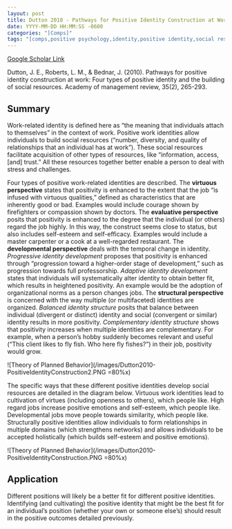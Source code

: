 ```yaml
---
layout: post
title: Dutton 2010 - Pathways for Positive Identity Construction at Work - Four Types of Positive Identity and the Building of Social Resources
date: YYYY-MM-DD HH:MM:SS -0600
categories: "[Comps]"
tags: "[comps,positive psychology,identity,positive identity,social resources,nwt,progression,whole self,great paper,theory paper]"
---
```


[Google Scholar Link](https://scholar.google.com/scholar?hl=en&as_sdt=0%2C45&q=Pathways+for+positive+identity+construction+at+work%3A+Four+types+of+positive+identity+and+the+building+of+social+resources&btnG=)

Dutton, J. E., Roberts, L. M., & Bednar, J. (2010). Pathways for positive identity construction at work: Four types of positive identity and the building of social resources. Academy of management review, 35(2), 265-293.

## Summary
Work-related identity is defined here as “the meaning that individuals attach to themselves” in the context of work.  Positive work identities allow individuals to build social resources (“number, diversity, and quality of relationships that an individual has at work”).  These social resources facilitate acquisition of other types of resources, like “information, access, [and] trust.”  All these resources together better enable a person to deal with stress and challenges.

Four types of positive work-related identities are described.  The **virtuous perspective** states that positivity is enhanced to the extent that the job “is infused with virtuous qualities,” defined as characteristics that are inherently good or bad.  Examples would include courage shown by firefighters or compassion shown by doctors.  The **evaluative perspective** posits that positivity is enhanced to the degree that the individual (or others) regard the job highly.  In this way, the construct seems close to status, but also includes self-esteem and self-efficacy.  Examples would include a master carpenter or a cook at a well-regarded restaurant.  The **developmental perspective** deals with the temporal change in identity.  _Progressive identity development_ proposes that positivity is enhanced through “progression toward a higher-order stage of development,” such as progression towards full professorship.  _Adaptive identity development_ states that individuals will systematically alter identity to obtain better fit, which results in heightened positivity.  An example would be the adoption of organizational norms as a person changes jobs.  The **structural perspective** is concerned with the way multiple (or multifaceted) identities are organized.  _Balanced identity structure_ posits that balance between individual (divergent or distinct) identity and social (convergent or similar) identity results in more positivity.  _Complementary identity structure_ shows that positivity increases when multiple identities are complementary.  For example, when a person’s hobby suddenly becomes relevant and useful (“This client likes to fly fish.  Who here fly fishes?”) in their job, positivity would grow.

![Theory of Planned Behavior](/images/Dutton2010-PositiveIdentityConstruction2.PNG =80%x)

The specific ways that these different positive identities develop social resources are detailed in the diagram below.  Virtuous work identities lead to cultivation of virtues (including openness to others), which people like.  High regard jobs increase positive emotions and self-esteem, which people like.  Developmental jobs move people towards similarity, which people like.  Structurally positive identities allow individuals to form relationships in multiple domains (which strengthens networks) and allows individuals to be accepted holistically (which builds self-esteem and positive emotions).

![Theory of Planned Behavior](/images/Dutton2010-PositiveIdentityConstruction.PNG =80%x)

## Application
Different positions will likely be a better fit for different positive identities.  Identifying (and cultivating) the positive identity that might be the best fit for an individual’s position (whether your own or someone else’s) should result in the positive outcomes detailed previously.